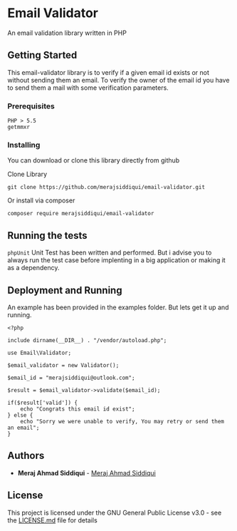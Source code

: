 # Email Validator

An email validation library written in PHP

## Getting Started

This email-validator library is to verify if a given email id exists or not without sending them an email. To verify the owner of the email id you have to send them a mail with some verification parameters.

### Prerequisites


```
PHP > 5.5
getmmxr

```

### Installing

You can download or clone this library directly from github

Clone Library

```
git clone https://github.com/merajsiddiqui/email-validator.git
```
Or install via composer 

```
composer require merajsiddiqui/email-validator
```


## Running the tests

`phpUnit` Unit Test has been written and performed. But i advise you to always run the test case before implenting in a big application or making it as a dependency.


## Deployment and Running

An example has been provided in the examples folder. But lets get it up and running.

```
<?php

include dirname(__DIR__) . "/vendor/autoload.php";

use Email\Validator;

$email_validator = new Validator();

$email_id = "merajsiddiqui@outlook.com";

$result = $email_validator->validate($email_id);

if($result['valid']) {
	echo "Congrats this email id exist";
} else {
	echo "Sorry we were unable to verify, You may retry or send them an email";	
}

```



## Authors

* **Meraj Ahmad Siddiqui** - [Meraj Ahmad Siddiqui](https://github.com/merajsiddiqui)

## License

This project is licensed under the GNU General Public License v3.0 - see the [LICENSE.md](LICENSE.md) file for details
